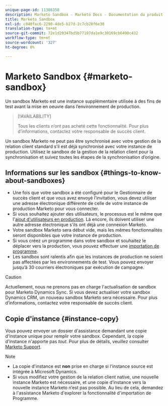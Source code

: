 ```yaml
---
unique-page-id: 11386358
description: Marketo Sandbox - Marketo Docs - Documentation du produit
title: Marketo Sandbox
exl-id: c040fac6-2290-4de5-b27d-2c7cb28f6e30
translation-type: tm+mt
source-git-commit: 72e1d29347bd5b77107da1e9c30169cb6490c432
workflow-type: tm+mt
source-wordcount: '327'
ht-degree: 0%

---
```


# Marketo Sandbox {#marketo-sandbox}

Un sandbox Marketo est une instance supplémentaire utilisée à des fins de test avant la mise en oeuvre dans l’environnement de production.

>[!AVAILABILITY]
>
>Tous les clients n’ont pas acheté cette fonctionnalité. Pour plus d’informations, contactez votre responsable de succès client.

Un sandbox Marketo ne peut pas être synchronisé avec votre gestion de la relation client standard s’il est déjà synchronisé avec votre instance de production. Utilisez le sandbox de la gestion de la relation client pour la synchronisation et suivez toutes les étapes de la synchronisation d’origine.

## Informations sur les sandbox {#things-to-know-about-sandboxes}

* Une fois que votre sandbox a été configuré pour le Gestionnaire de succès client et que vous avez envoyé l’invitation, vous devez utiliser une adresse électronique différente de celle de votre instance de production Marketo pour vous connecter.
* Si vous souhaitez ajouter des utilisateurs, le processus est le même que l&#39;[ajout d&#39;utilisateurs en production](/help/marketo/product-docs/administration/users-and-roles/managing-marketo-users.md#create-users). Là encore, ils doivent utiliser une autre adresse électronique s&#39;ils ont déjà une connexion Marketo.
* Votre sandbox Marketo sera début vide, mais les mêmes fonctionnalités seront disponibles que votre instance de production.
* Si vous créez un programme dans votre sandbox et souhaitez le déplacer vers la production, vous pouvez effectuer une [importation de programme](/help/marketo/product-docs/core-marketo-concepts/programs/working-with-programs/import-a-program.md).
* Les sandbox sont ralentis afin que les instances de production ne soient pas affectées par les environnements de test. Vous pouvez envoyer jusqu’à 30 courriers électroniques par exécution de campagne.

>[!CAUTION]
>
>Actuellement, nous ne prenons pas en charge l&#39;actualisation de sandbox pour Marketo Dynamics Sync. Si vous devez actualiser votre sandbox Dynamics CRM, un nouveau sandbox Marketo sera nécessaire. Pour plus d’informations, contactez votre responsable de succès client.

## Copie d&#39;instance {#instance-copy}

Vous pouvez envoyer un dossier d&#39;assistance demandant une copie d&#39;instance unique pour remplir votre sandbox. Cependant, la copie d&#39;instance n&#39;apporte pas _tout_. Pour plus de détails, veuillez consulter [Marketo Support](https://nation.marketo.com/t5/Support/ct-p/Support).

>[!NOTE]
>
>* La copie d&#39;instance est **non** prise en charge si l&#39;instance source est intégrée à Microsoft Dynamics.
>* Si vous modifiez votre gestion de la relation client native, une nouvelle instance Marketo est nécessaire, et une copie d’instance vers la nouvelle instance Marketo n’est pas possible. Au lieu de cela, demandez à l&#39;assistance Marketo d&#39;explorer la fonctionnalité d&#39;importation de Programme.

